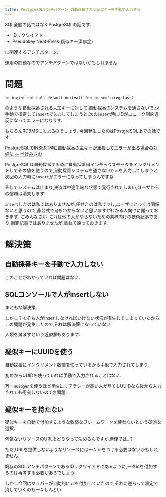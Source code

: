 ```yaml
---
title: PostgreSQLアンチパターン 自動採番される疑似キーを手動で入力する
---
```


SQL全般の話ではなくPostgreSQLの話です.

* IDリクワイアド
* Pseudokey Neat-Freak(疑似キー潔癖症)

に関連するアンチパターン.

運用の問題なのでアンチパターンではないかもしれません.

# 問題

~~~
id bigint not null default nextval('foo_id_seq'::regclass)
~~~

のような自動採番される人工キーに対して,自動採番のシステムを通さないで,`id`手動で指定して`insert`で入力してしまうと,次の`insert`時にIDがユニーク制約違反になってエラーになります.

もちろんRDBMSにもよるのでしょう.
今回発生したのはPostgreSQL上での話です.

[PostgreSQLでINSERT時に自動採番の主キーが重複してエラーが出る場合の対処法 -- ぺけみさお](https://www.xmisao.com/2014/06/07/duplicate-key-value-violates-unique-constant-primary-key-on-postgresql.html)

PostgreSQLは自動採番する時に自動採番用インデックスデータをインクリメントしてその値を使うので,自動採番システムを通さないで`id`を入力してしまうと次回の入力時に`insert`がエラーになってしまうんですね.

そしてシステムは止まり,決済は中途半端な状態で発行されてしまい,ユーザからの信頼は消失します.

`insert`したのは私ではありませんが,任せたのは私ですし,ユーザにとっては関係ないと思うので,非公式で何もわからないと思いますがわかる人向けに謝っておきます.
ごめんなさい.
これは他の人がやらないための業界向けの技術記事であり,謝罪記事ではありませんが,重ねて謝っておきます.

# 解決策

## 自動採番キーを手動で入力しない

このことがわかっていれば問題はない.

## SQLコンソールで人がinsertしない

まともな解決策.

しかしそもそも人がinsertしなければいけない状況が発生してしまっていたからこの問題が発生したので,それは解決策になっていない.

人類を滅ぼすという近似解もあります.

## 疑似キーにUUIDを使う

自動採番にインクリメント数値を使っているから手動で入力されてしまう.

初めからUUIDを使っていれば手動で入力されることはない.

万一`uuidgen`を使うほど半端にリテラシーが高い人が居てもUUIDなら後から入力されても衝突しないので無問題.

## 疑似キーを持たない

疑似キーを自動で付加するような軟弱なフレームワークを使わないという硬派な選択.

何気ないリソースのURLをどうやって決めるんですか,無理では…?

ただ,URLを提供しないようなリソースには一々`id`をつける必要はないかもしれません.

既存のSQLアンチパターンであるIDリクワイアドにあるように,一々idを付加するのは再考する必要があるでしょう.

しかし今回はマッパーが自動的に`id`を付加していたので,それに逆らって設定で消していくのも一々しんどい.
